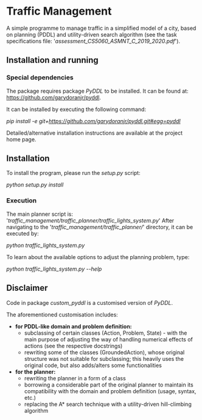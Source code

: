 # Traffic Management
A simple programme to manage traffic in a simplified model of a city,
based on planning (PDDL) and utility-driven search algorithm
(see the task specifications file: '*assessment_CS5060_ASMNT_C_2019_2020.pdf*').


## Installation and running
### Special dependencies
The package requires package *PyDDL* to be installed. It can be found at:
https://github.com/garydoranjr/pyddl.

It can be installed by executing the following command:

*pip install -e git+https://github.com/garydoranjr/pyddl.git#egg=pyddl*

Detailed/alternative installation instructions are available at the project home page.


## Installation
To install the program, please run the *setup.py* script:

*python setup.py install*

### Execution
The main planner script is: '*traffic_management/traffic_planner/traffic_lights_system.py*'
After navigating to the '*traffic_management/traffic_planner/*' directory, it can be executed by:

*python traffic_lights_system.py*

To learn about the available options to adjust the planning problem, type:

*python traffic_lights_system.py --help*


##  Disclaimer
Code in package *custom_pyddl* is a customised version of *PyDDL*.

The aforementioned customisation includes:
- **for PDDL-like domain and problem definition:**
    - subclassing of certain classes (Action, Problem, State) - with the main purpose
    of adjusting the way of handling numerical effects of actions (see the respective docstrings)
    - rewriting some of the classes (GroundedAction), whose original structure was not suitable
    for subclassing; this heavily uses the original code, but also adds/alters some functionalities
- **for the planner:**
    - rewriting the planner in a form of a class
    - borrowing a considerable part of the original planner
    to maintain its compatibility with the domain and problem definition (usage, syntax, etc.)
    - replacing the A* search technique with a utility-driven hill-climbing algorithm
